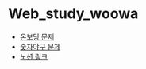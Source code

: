 # Web_study_woowa
<ul>
<li> <a href = "https://github.com/woowacourse-precourse/javascript-onboarding" target = "_blank"> 온보딩 문제</a> </li>
<li>  <a href = "https://github.com/woowacourse-precourse/javascript-baseball" target =  "_blank"> 숫자야구 문제</a> </li>
<li>  <a href = "https://locrian-sneezeweed-244.notion.site/a353fea28467455bac5f65543c66d54c" target =  "_blank"> 노션 링크</a> </li>
</ul>

